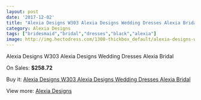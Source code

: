 ```yaml
---
layout: post
date: '2017-12-02'
title: "Alexia Designs W303 Alexia Designs Wedding Dresses Alexia Bridal"
category: Alexia Designs
tags: ["bridesmaid","bridal","dresses","black","alexia"]
image: http://img.hectodress.com/1300-thickbox_default/alexia-designs-w303-alexia-designs-wedding-dresses-alexia-bridal.jpg
---
```

Alexia Designs W303 Alexia Designs Wedding Dresses Alexia Bridal

On Sales: **$258.72**
<a href="https://www.hectodress.com/alexia-designs/804-alexia-designs-w303-alexia-designs-wedding-dresses-alexia-bridal.html"><amp-img layout="responsive" width="600" height="600" src="//img.hectodress.com/1300-thickbox_default/alexia-designs-w303-alexia-designs-wedding-dresses-alexia-bridal.jpg" alt="Alexia Designs W303 Alexia Designs Wedding Dresses Alexia Bridal 0" /></a>
<a href="https://www.hectodress.com/alexia-designs/804-alexia-designs-w303-alexia-designs-wedding-dresses-alexia-bridal.html"><amp-img layout="responsive" width="600" height="600" src="//img.hectodress.com/1301-thickbox_default/alexia-designs-w303-alexia-designs-wedding-dresses-alexia-bridal.jpg" alt="Alexia Designs W303 Alexia Designs Wedding Dresses Alexia Bridal 1" /></a>

Buy it: [Alexia Designs W303 Alexia Designs Wedding Dresses Alexia Bridal](https://www.hectodress.com/alexia-designs/804-alexia-designs-w303-alexia-designs-wedding-dresses-alexia-bridal.html "Alexia Designs W303 Alexia Designs Wedding Dresses Alexia Bridal")

View more: [Alexia Designs](https://www.hectodress.com/11-alexia-designs "Alexia Designs")